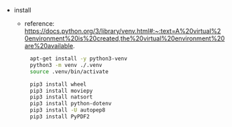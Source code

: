 - install 
  - reference: https://docs.python.org/3/library/venv.html#:~:text=A%20virtual%20environment%20is%20created,the%20virtual%20environment%20are%20available.

   ```sh
        apt-get install -y python3-venv
        python3 -m venv ./.venv
        source .venv/bin/activate

        pip3 install wheel
        pip3 install moviepy
        pip3 install natsort
        pip3 install python-dotenv
        pip3 install -U autopep8
        pip3 install PyPDF2
    ```